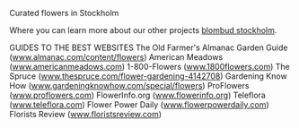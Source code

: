Curated flowers in Stockholm

Where you can learn more about our other projects [blombud stockholm](https://nordiskablombud.se/stockholm/blombud-stockholm/).

GUIDES TO THE BEST WEBSITES
The Old Farmer's Almanac Garden Guide (www.almanac.com/content/flowers)
American Meadows (www.americanmeadows.com)
1-800-Flowers (www.1800flowers.com)
The Spruce (www.thespruce.com/flower-gardening-4142708)
Gardening Know How (www.gardeningknowhow.com/special/flowers)
ProFlowers (www.proflowers.com)
FlowerInfo.org (www.flowerinfo.org)
Teleflora (www.teleflora.com)
Flower Power Daily (www.flowerpowerdaily.com)
Florists Review (www.floristsreview.com)
